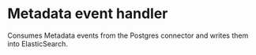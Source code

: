 # Metadata event handler

Consumes Metadata events from the Postgres connector and writes them into ElasticSearch.
